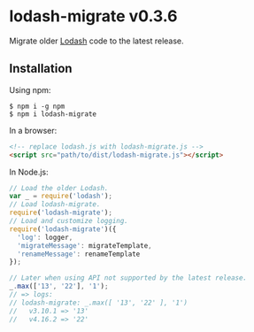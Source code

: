# lodash-migrate v0.3.6

Migrate older [Lodash](https://lodash.com/) code to the latest release.

## Installation

Using npm:

```shell
$ npm i -g npm
$ npm i lodash-migrate
```

In a browser:
```html
<!-- replace lodash.js with lodash-migrate.js -->
<script src="path/to/dist/lodash-migrate.js"></script>
```

In Node.js:
```js
// Load the older Lodash.
var _ = require('lodash');
// Load lodash-migrate.
require('lodash-migrate');
// Load and customize logging.
require('lodash-migrate')({
  'log': logger,
  'migrateMessage': migrateTemplate,
  'renameMessage': renameTemplate
});

// Later when using API not supported by the latest release.
_.max(['13', '22'], '1');
// => logs:
// lodash-migrate: _.max([ '13', '22' ], '1')
//   v3.10.1 => '13'
//   v4.16.2 => '22'
```
